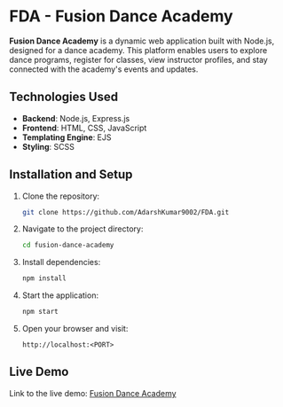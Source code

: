 # FDA - Fusion Dance Academy

**Fusion Dance Academy** is a dynamic web application built with Node.js, designed for a dance academy. This platform enables users to explore dance programs, register for classes, view instructor profiles, and stay connected with the academy's events and updates.


## Technologies Used
- **Backend**: Node.js, Express.js
- **Frontend**: HTML, CSS, JavaScript
- **Templating Engine**: EJS
- **Styling**: SCSS

## Installation and Setup
1. Clone the repository:  
   ```bash
   git clone https://github.com/AdarshKumar9002/FDA.git
   ```
2. Navigate to the project directory:  
   ```bash
   cd fusion-dance-academy
   ```
3. Install dependencies:  
   ```bash
   npm install
   ```
4. Start the application:  
   ```bash
   npm start
   ```
5. Open your browser and visit:  
   ```
   http://localhost:<PORT>
   ```

## Live Demo
Link to the live demo: [Fusion Dance Academy](#)
